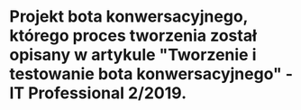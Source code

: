# Projekt bota konwersacyjnego, którego proces tworzenia został opisany w artykule "Tworzenie i testowanie bota konwersacyjnego" - IT Professional 2/2019.
